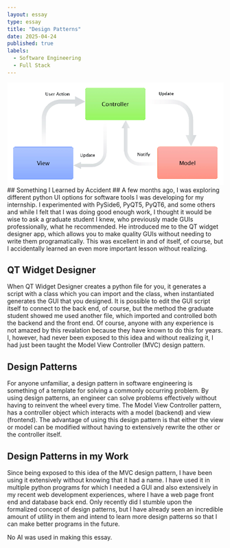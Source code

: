 ```yaml
---
layout: essay
type: essay
title: "Design Patterns"
date: 2025-04-24
published: true
labels:
  - Software Engineering
  - Full Stack
---
```


<img class="img-fluid" src="../img/designPatterns/MVCDiagram.png">
## Something I Learned by Accident ##
A few months ago, I was exploring different python UI options for software tools I was developing for my internship.
I experimented with PySide6, PyQT5, PyQT6, and some others and while I felt that I was doing good enough work,
I thought it would be wise to ask a graduate student I knew, who previously made GUIs professionally,
what he recommended. He introduced me to the QT widget designer app, which allows you to make quality GUIs without
needing to write them programatically. This was excellent in and of itself, of course, but I accidentally learned an even
more important lesson without realizing. 

## QT Widget Designer ##
When QT Widget Designer creates a python file for you, it generates a script with a class which you can import and the class, when instantiated generates the GUI that you designed. 
It is possible to edit the GUI script itself to connect to the back end, of course, but the method the graduate student
showed me used another file, which imported and controlled both the backend and the front end. 
Of course, anyone with any experience is not amazed by this revalation because they have known to do this for years.
I, however, had never been exposed to this idea and without realizing it, I had just been taught the Model View Controller (MVC) design pattern.

## Design Patterns ##
For anyone unfamiliar, a design pattern in software engineering is something of a template for solving a commonly occurring problem. 
By using design patterns, an engineer can solve problems effectively without having to reinvent the wheel every time.
The Model View Controller pattern, has a controller object which interacts with a model (backend) and view (frontend).
The advantage of using this design pattern is that either the view or model can be modified without having to extensively rewrite the other or the controller itself.

## Design Patterns in my Work ##
Since being exposed to this idea of the MVC design pattern, I have been using it extensively without knowing that it had a name.
I have used it in multiple python programs for which I needed a GUI and also extensively in my recent web development experiences, where I have a web page front end and database back end.
Only recently did I stumble upon the formalized concept of design patterns, but I have already seen an incredible amount of utility in them and intend to learn more design patterns so that I can make better programs in the future.

No AI was used in making this essay.